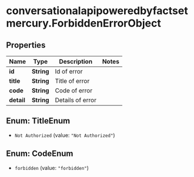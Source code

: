 # conversationalapipoweredbyfactsetmercury.ForbiddenErrorObject

## Properties

Name | Type | Description | Notes
------------ | ------------- | ------------- | -------------
**id** | **String** | Id of error | 
**title** | **String** | Title of error | 
**code** | **String** | Code of error | 
**detail** | **String** | Details of error | 



## Enum: TitleEnum


* `Not Authorized` (value: `"Not Authorized"`)





## Enum: CodeEnum


* `forbidden` (value: `"forbidden"`)




